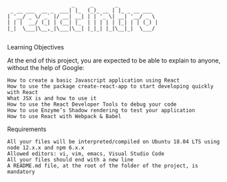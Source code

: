 ```
                     _     _       _             
 _ __ ___  __ _  ___| |_  (_)_ __ | |_ _ __ ___  
| '__/ _ \/ _` |/ __| __| | | '_ \| __| '__/ _ \ 
| | |  __/ (_| | (__| |_  | | | | | |_| | | (_) |
|_|  \___|\__,_|\___|\__| |_|_| |_|\__|_|  \___/ 
                                                 
```
Learning Objectives

At the end of this project, you are expected to be able to explain to anyone, without the help of Google:

    How to create a basic Javascript application using React
    How to use the package create-react-app to start developing quickly with React
    What JSX is and how to use it
    How to use the React Developer Tools to debug your code
    How to use Enzyme’s Shadow rendering to test your application
    How to use React with Webpack & Babel

Requirements

    All your files will be interpreted/compiled on Ubuntu 18.04 LTS using node 12.x.x and npm 6.x.x
    Allowed editors: vi, vim, emacs, Visual Studio Code
    All your files should end with a new line
    A README.md file, at the root of the folder of the project, is mandatory

